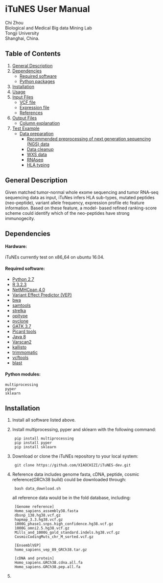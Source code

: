 # iTuNES User Manual

Chi Zhou  
Biological and Medical Big data Mining Lab  
Tongji University  
Shanghai, China. 

## Table of Contents
1. [General Description](#general-description)  
2. [Dependencies](#dependencies)  
    - [Required software](#required-software)  
    - [Python packages](#python-packages)  
3. [Installation](#installation)  
4. [Usage](#usage)  
5. [Input Files](#input-files)  
    - [VCF file](#vcf-file)  
    - [Expression file](#expression-file)  
    - [References](#references)  
6. [Output Files](#output-files)  
    - [Column explanation](#column-explanation)  
7. [Test Example](#test-example)  
    - [Data preparation](#data-preparation)  
        * [Recommended preprocessing of next generation sequencing (NGS)
data](#recommended-preprocessing-of-next-generation-sequencing-(ngs)-data)  
        * [Data cleanup](#data-cleanup)
        * [WXS data](#wxs-data)
        * [RNAseq](#rnaseq)
        * [HLA typing](#hla-typing)  

## General Description

Given matched tumor-normal whole exome sequencing and tumor RNA-seq sequencing data as input, iTuNes infers HLA sub-types, mutated peptides (neo-peptide), variant allele frequency, expression profile etc feature information. Based on these feature, a model- based refined ranking-score scheme could identify which of the neo-peptides have strong immunogecity.

## Dependencies  


#### Hardware:
iTuNEs currently test on x86_64 on ubuntu 16.04.

#### Required software:
* [Python 2.7](https://www.python.org/downloads/release/python-2712/)
* [R 3.2.3](https://cran.r-project.org/src/base/R-3/R-3.2.3.tar.gz)
* [NetMHCpan 4.0](http://www.cbs.dtu.dk/cgi-bin/nph-sw_request?netMHCpan)
* [Variant Effect Predictor (VEP)](https://github.com/Ensembl/ensembl-vep)
* [bwa](https://github.com/lh3/bwa)
* [samtools](https://github.com/samtools)
* [strelka](https://github.com/Illumina/strelka)
* [opitype](https://github.com/FRED-2/OptiType)
* [pyclone](https://bitbucket.org/aroth85/pyclone/wiki/Tutorial)
* [GATK 3.7](https://software.broadinstitute.org/gatk/best-practices/)
* [Picard tools](https://broadinstitute.github.io/picard/)
* [Java 8](https://java.com/en/download/help/linux_x64rpm_install.xml)
* [Varscan2](http://varscan.sourceforge.net/)
* [kallisto](http://pachterlab.github.io/kallisto/)
* [trimmomatic](http://www.usadellab.org/cms/?page=trimmomatic)
* [vcftools](http://vcftools.sourceforge.net/)
* [blast](ftp://ftp.ncbi.nlm.nih.gov/blast/executables/blast+/LATEST/)


#### Python modules:
    multiprocessing
    pyper
    sklearn

## Installation 

1. Install all software listed above. 
2. Install multiprocessing, pyper and sklearn with the following command:

        pip install multiprocessing
        pip install pyper
        pip install sklearn


3. Download or clone the iTuNEs repository to your local system:

        git clone https://github.com/XIAOCHIZI/iTuNES-dev.git

4. Reference data includes genome fasta, cDNA, peptide, cosmic reference(GRCh38 build) could be downloaded through:

        bash data_download.sh
        
    all reference data would be in the fold database, including:

        [Genome reference]
        Homo_sapiens_assembly38.fasta
        dbsnp_138.hg38.vcf.gz
        hapmap_3.3.hg38.vcf.gz
        1000G_phase1.snps.high_confidence.hg38.vcf.gz
        1000G_omni2.5.hg38.vcf.gz
        Mills_and_1000G_gold_standard.indels.hg38.vcf.gz
        CosmicCodingMuts_chr_M_sorted.vcf.gz
        
        [EnsemblVEP]
        homo_sapiens_vep_89_GRCh38.tar.gz
        
        [cDNA and protein]
        Homo_sapiens.GRCh38.cdna.all.fa
        Homo_sapiens.GRCh38.pep.all.fa

5. 
